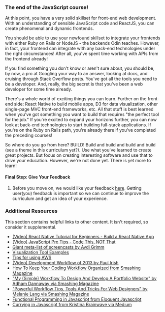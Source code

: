 ### The end of the JavaScript course! 
At this point, you have a very solid skillset for front-end web development. With an understanding of sensible JavaScript code and ReactJS, you can create phenomenal and dynamic frontends.

You should be able to use your newfound skillset to integrate your frontends with either Ruby on Rails or NodeJS - the backends Odin teaches. However, in fact, your frontend can integrate with any back-end technologies under the right circumstances! After all, you've spent time working with APIs from the frontend already!

If you find something you don't know or aren't sure about, you should be, by now, a pro at Googling your way to an answer, looking at docs, and cruising through Stack Overflow posts. You've got all the tools you need to be a developer. And, really, the big secret is that you've been a web developer for some time already.

There's a whole world of exciting things you can learn. Further on the front-end side: React Native to build mobile apps, D3 for data visualization, other single-page MVC front-end frameworks, etc. All that stuff is best learned when you've got something you want to build that requires "the perfect tool for the job." If you're excited to expand your horizons further, you can now look at back-end technologies to start building full-stack applications. If you're on the Ruby on Rails path, you're already there if you've completed the preceding courses!

So where do you go from here? BUILD! Build and build and build and build (see a theme in this curriculum yet?). Use what you've learned to create great projects. But focus on creating interesting software and use that to drive your education. However, we're not done yet. There is yet more to learn!

#### Final Step: Give Your Feedback

1. Before you move on, we would like your feedback [here](https://docs.google.com/forms/d/e/1FAIpQLSeHcp46iWF5D7V7wPPHDeIHK0q5Nu0zXHZi46pP7ExVjULvZA/viewform?usp=sf_link). Getting user(you) feedback is important so we can continue to improve the curriculum and get an idea of your experience.   

### Additional Resources

This section contains helpful links to other content. It isn't required, so consider it supplemental.

- [(Video) React Native Tutorial for Beginners - Build a React Native App](https://youtu.be/0-S5a0eXPoc)
- [(Video) JavaScript Pro Tips - Code This, NOT That](https://youtu.be/Mus_vwhTCq0)
- [Giant meta-list of screencasts by Avdi Grimm](https://www.rubytapas.com/2016/06/30/new-list-programming-screencast-series/)
- [Visualization Tool Examples](https://www.toptal.com/designers/data-visualization/data-visualization-tools)
- [Tips for using AWS](http://wblinks.com/notes/aws-tips-i-wish-id-known-before-i-started/)
- [(Video) Development Workflow of 2013 by Paul Irish](http://www.youtube.com/watch?v=f7AU2Ozu8eo)
- [How To Keep Your Coding Workflow Organized from Smashing Magazine](http://coding.smashingmagazine.com/2011/01/19/cleaning-up-the-mess-how-to-keep-your-coding-workflow-organized/)
- ["My (Simple) Workflow To Design And Develop A Portfolio Website" by Adham Dannaway via Smashing Magazine](http://www.smashingmagazine.com/2013/06/25/workflow-design-develop-modern-portfolio-website/)
- ["Powerful Workflow Tips, Tools And Tricks For Web Designers" by Melanie Lang via Smashing Magazine](http://www.smashingmagazine.com/2013/10/02/powerful-workflow-tips-tools-and-tricks-for-web-designers/)
- [Functional Programming in Javascript from Eloquent Javascript](http://eloquentjavascript.net/chapter6.html)
- [Currying in Javascript from Kristina Brainwave via Medium](https://medium.com/p/ce6da2d324fe)
